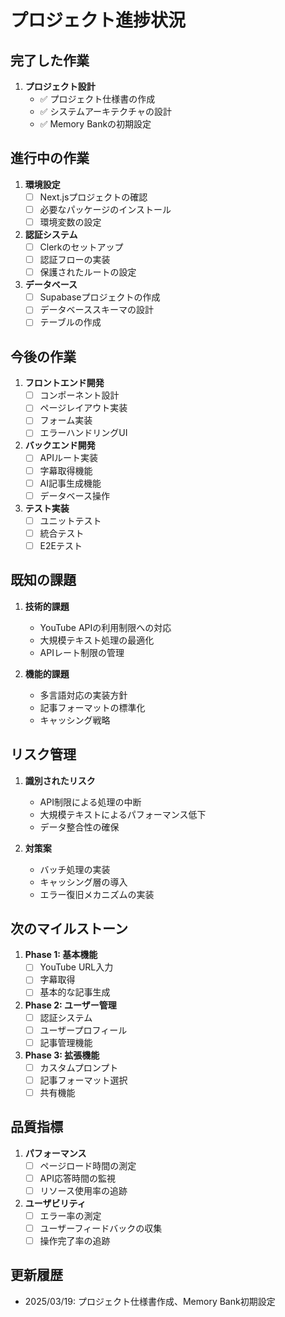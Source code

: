 # プロジェクト進捗状況

## 完了した作業
1. **プロジェクト設計**
   - ✅ プロジェクト仕様書の作成
   - ✅ システムアーキテクチャの設計
   - ✅ Memory Bankの初期設定

## 進行中の作業
1. **環境設定**
   - [ ] Next.jsプロジェクトの確認
   - [ ] 必要なパッケージのインストール
   - [ ] 環境変数の設定

2. **認証システム**
   - [ ] Clerkのセットアップ
   - [ ] 認証フローの実装
   - [ ] 保護されたルートの設定

3. **データベース**
   - [ ] Supabaseプロジェクトの作成
   - [ ] データベーススキーマの設計
   - [ ] テーブルの作成

## 今後の作業
1. **フロントエンド開発**
   - [ ] コンポーネント設計
   - [ ] ページレイアウト実装
   - [ ] フォーム実装
   - [ ] エラーハンドリングUI

2. **バックエンド開発**
   - [ ] APIルート実装
   - [ ] 字幕取得機能
   - [ ] AI記事生成機能
   - [ ] データベース操作

3. **テスト実装**
   - [ ] ユニットテスト
   - [ ] 統合テスト
   - [ ] E2Eテスト

## 既知の課題
1. **技術的課題**
   - YouTube APIの利用制限への対応
   - 大規模テキスト処理の最適化
   - APIレート制限の管理

2. **機能的課題**
   - 多言語対応の実装方針
   - 記事フォーマットの標準化
   - キャッシング戦略

## リスク管理
1. **識別されたリスク**
   - API制限による処理の中断
   - 大規模テキストによるパフォーマンス低下
   - データ整合性の確保

2. **対策案**
   - バッチ処理の実装
   - キャッシング層の導入
   - エラー復旧メカニズムの実装

## 次のマイルストーン
1. **Phase 1: 基本機能**
   - [ ] YouTube URL入力
   - [ ] 字幕取得
   - [ ] 基本的な記事生成

2. **Phase 2: ユーザー管理**
   - [ ] 認証システム
   - [ ] ユーザープロフィール
   - [ ] 記事管理機能

3. **Phase 3: 拡張機能**
   - [ ] カスタムプロンプト
   - [ ] 記事フォーマット選択
   - [ ] 共有機能

## 品質指標
1. **パフォーマンス**
   - [ ] ページロード時間の測定
   - [ ] API応答時間の監視
   - [ ] リソース使用率の追跡

2. **ユーザビリティ**
   - [ ] エラー率の測定
   - [ ] ユーザーフィードバックの収集
   - [ ] 操作完了率の追跡

## 更新履歴
- 2025/03/19: プロジェクト仕様書作成、Memory Bank初期設定
